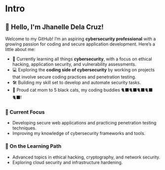 # Intro

## 👋 Hello, I'm Jhanelle Dela Cruz!

Welcome to my GitHub! I’m an aspiring **cybersecurity professional** with a growing passion for coding and secure application development. Here’s a little about me:

- 🔐 Currently learning all things **cybersecurity**, with a focus on ethical hacking, application security, and vulnerability assessments.
- 💻 Exploring the **coding side of cybersecurity** by working on projects that involve secure coding practices and penetration testing.
- 🛠️ Building my skill set to develop and automate security tasks.
- 🐾 Proud cat mom to 5 black cats, my coding buddies 🐈‍⬛🐈‍⬛🐈‍⬛🐈‍⬛🐈‍⬛!

### 🔭 Current Focus
- Developing secure web applications and practicing penetration testing techniques.
- Improving my knowledge of cybersecurity frameworks and tools.

### 🌱 On the Learning Path
- Advanced topics in ethical hacking, cryptography, and network security.
- Exploring cloud security and infrastructure hardening.
